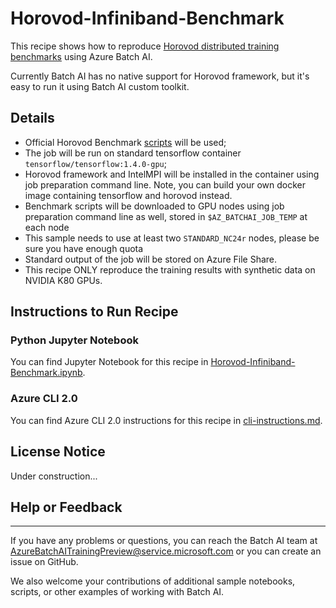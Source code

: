 # Horovod-Infiniband-Benchmark

This recipe shows how to reproduce [Horovod distributed training benchmarks](https://github.com/uber/horovod/blob/master/docs/benchmarks.md) using Azure Batch AI.

Currently Batch AI has no native support for Horovod framework, but it's easy to run it using Batch AI custom toolkit.


## Details

- Official Horovod Benchmark [scripts](https://github.com/alsrgv/benchmarks/tree/master/scripts/tf_cnn_benchmarks) will be used;
- The job will be run on standard tensorflow container ```tensorflow/tensorflow:1.4.0-gpu```;
- Horovod framework and IntelMPI will be installed in the container using job preparation command line. Note, you can build your own docker image containing tensorflow and horovod instead.
- Benchmark scripts will be downloaded to GPU nodes using job preparation command line as well, stored in `$AZ_BATCHAI_JOB_TEMP` at each node
- This sample needs to use at least two `STANDARD_NC24r` nodes, please be sure you have enough quota
- Standard output of the job will be stored on Azure File Share.
- This recipe ONLY reproduce the training results with synthetic data on NVIDIA K80 GPUs. 


## Instructions to Run Recipe

### Python Jupyter Notebook

You can find Jupyter Notebook for this recipe in [Horovod-Infiniband-Benchmark.ipynb](./Horovod-Infiniband-benchmark.ipynb).

### Azure CLI 2.0

You can find Azure CLI 2.0 instructions for this recipe in [cli-instructions.md](./cli-instructions.md).

## License Notice

Under construction...

## Help or Feedback
--------------------
If you have any problems or questions, you can reach the Batch AI team at [AzureBatchAITrainingPreview@service.microsoft.com](mailto:AzureBatchAITrainingPreview@service.microsoft.com) or you can create an issue on GitHub.

We also welcome your contributions of additional sample notebooks, scripts, or other examples of working with Batch AI.
